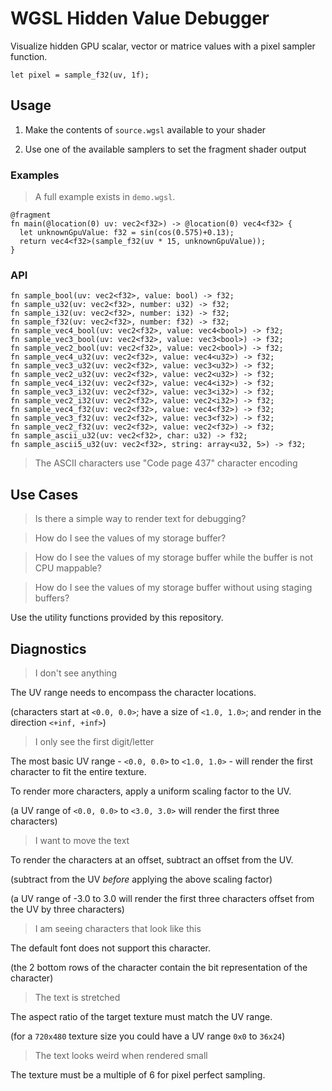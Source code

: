 # WGSL Hidden Value Debugger

Visualize hidden GPU scalar, vector or matrice values with a pixel sampler function.

```wgsl
let pixel = sample_f32(uv, 1f);
```

## Usage

1) Make the contents of `source.wgsl` available to your shader

2) Use one of the available samplers to set the fragment shader output

### Examples

> A full example exists in `demo.wgsl`.

```wgsl
@fragment
fn main(@location(0) uv: vec2<f32>) -> @location(0) vec4<f32> {
  let unknownGpuValue: f32 = sin(cos(0.575)+0.13);
  return vec4<f32>(sample_f32(uv * 15, unknownGpuValue));
}
```

### API

```wgsl
fn sample_bool(uv: vec2<f32>, value: bool) -> f32;
fn sample_u32(uv: vec2<f32>, number: u32) -> f32;
fn sample_i32(uv: vec2<f32>, number: i32) -> f32;
fn sample_f32(uv: vec2<f32>, number: f32) -> f32;
fn sample_vec4_bool(uv: vec2<f32>, value: vec4<bool>) -> f32;
fn sample_vec3_bool(uv: vec2<f32>, value: vec3<bool>) -> f32;
fn sample_vec2_bool(uv: vec2<f32>, value: vec2<bool>) -> f32;
fn sample_vec4_u32(uv: vec2<f32>, value: vec4<u32>) -> f32;
fn sample_vec3_u32(uv: vec2<f32>, value: vec3<u32>) -> f32;
fn sample_vec2_u32(uv: vec2<f32>, value: vec2<u32>) -> f32;
fn sample_vec4_i32(uv: vec2<f32>, value: vec4<i32>) -> f32;
fn sample_vec3_i32(uv: vec2<f32>, value: vec3<i32>) -> f32;
fn sample_vec2_i32(uv: vec2<f32>, value: vec2<i32>) -> f32;
fn sample_vec4_f32(uv: vec2<f32>, value: vec4<f32>) -> f32;
fn sample_vec3_f32(uv: vec2<f32>, value: vec3<f32>) -> f32;
fn sample_vec2_f32(uv: vec2<f32>, value: vec2<f32>) -> f32;
fn sample_ascii_u32(uv: vec2<f32>, char: u32) -> f32;
fn sample_ascii5_u32(uv: vec2<f32>, string: array<u32, 5>) -> f32;
```

> The ASCII characters use "Code page 437" character encoding

## Use Cases

> Is there a simple way to render text for debugging?

> How do I see the values of my storage buffer?

> How do I see the values of my storage buffer while the buffer is not CPU mappable?

> How do I see the values of my storage buffer without using staging buffers?

Use the utility functions provided by this repository.

## Diagnostics

> I don't see anything

The UV range needs to encompass the character locations.

(characters start at `<0.0, 0.0>`; have a size of `<1.0, 1.0>`; and render in the direction `<+inf, +inf>`)

> I only see the first digit/letter

The most basic UV range - `<0.0, 0.0>` to `<1.0, 1.0>` - will render the first character to fit the entire texture.

To render more characters, apply a uniform scaling factor to the UV.

(a UV range of `<0.0, 0.0>` to `<3.0, 3.0>` will render the first three characters)

> I want to move the text

To render the characters at an offset, subtract an offset from the UV.

(subtract from the UV _before_ applying the above scaling factor)

(a UV range of -3.0 to 3.0 will render the first three characters offset from the UV by three characters)

> I am seeing characters that look like this

The default font does not support this character.

(the 2 bottom rows of the character contain the bit representation of the character)

> The text is stretched

The aspect ratio of the target texture must match the UV range.

(for a `720x480` texture size you could have a UV range `0x0` to `36x24`)

> The text looks weird when rendered small

The texture must be a multiple of 6 for pixel perfect sampling.

